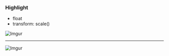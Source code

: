 ### Highlight

- float
- transform: scale()

![Imgur](https://i.imgur.com/Nb0OIfC.jpg)

---

![Imgur](https://i.imgur.com/4I5GQM7.png)
